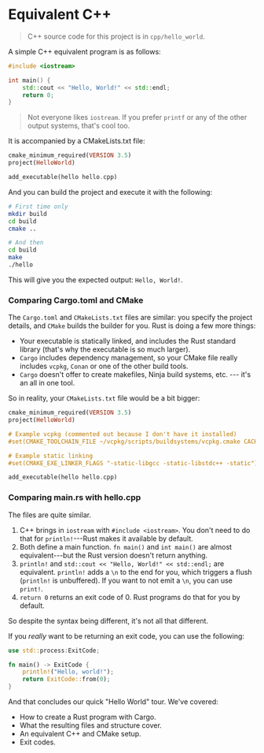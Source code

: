 # Equivalent C++

> C++ source code for this project is in `cpp/hello_world`.

A simple C++ equivalent program is as follows:

```c++
#include <iostream>

int main() {
    std::cout << "Hello, World!" << std::endl;
    return 0;
}
```

> Not everyone likes `iostream`. If you prefer `printf` or any of the other output systems, that's cool too.

It is accompanied by a CMakeLists.txt file:

```haskell
cmake_minimum_required(VERSION 3.5)
project(HelloWorld)

add_executable(hello hello.cpp)
```

And you can build the project and execute it with the following:

```bash
# First time only
mkdir build
cd build
cmake ..

# And then
cd build
make
./hello
```

This will give you the expected output: `Hello, World!`.

### Comparing Cargo.toml and CMake

The `Cargo.toml` and `CMakeLists.txt` files are similar: you specify the project details, and `CMake` builds the builder for you. Rust is doing a few more things:

* Your executable is statically linked, and includes the Rust standard library (that's why the executable is so much larger).
* `Cargo` includes dependency management, so your CMake file really includes `vcpkg`, `Conan` or one of the other build tools.
* `Cargo` doesn't offer to create makefiles, Ninja build systems, etc. --- it's an all in one tool.

So in reality, your `CMakeLists.txt` file would be a bit bigger:

```haskell
cmake_minimum_required(VERSION 3.5)
project(HelloWorld)

# Example vcpkg (commented out because I don't have it installed)
#set(CMAKE_TOOLCHAIN_FILE ~/vcpkg/scripts/buildsystems/vcpkg.cmake CACHE FILEPATH "Path to toolchain")

# Example static linking
#set(CMAKE_EXE_LINKER_FLAGS "-static-libgcc -static-libstdc++ -static")

add_executable(hello hello.cpp)
```

### Comparing main.rs with hello.cpp

The files are quite similar. 

1. C++ brings in `iostream` with `#include <iostream>`. You don't need to do that for `println!`---Rust makes it available by default.
2. Both define a main function. `fn main()` and `int main()` are almost equivalent---but the Rust version doesn't return anything.
3. `println!` and `std::cout << "Hello, World!" << std::endl;` are equivalent. `println!` adds a `\n` to the end for you, which triggers a flush (`println!` is unbuffered). If you want to not emit a `\n`, you can use `print!`.
4. `return 0` returns an exit code of 0. Rust programs do that for you by default.

So despite the syntax being different, it's not all that different.

If you *really* want to be returning an exit code, you can use the following:

```rust
use std::process:ExitCode;

fn main() -> ExitCode {
    println!("Hello, world!");
    return ExitCode::from(0);
}
```

And that concludes our quick "Hello World" tour. We've covered:

* How to create a Rust program with Cargo.
* What the resulting files and structure cover.
* An equivalent C++ and CMake setup.
* Exit codes.
